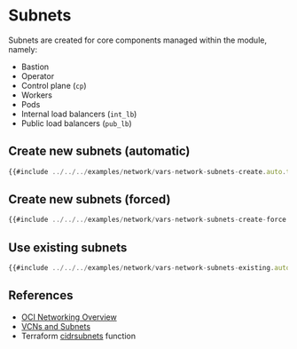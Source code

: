 # Subnets

Subnets are created for core components managed within the module, namely:
* Bastion
* Operator
* Control plane (`cp`)
* Workers
* Pods
* Internal load balancers (`int_lb`)
* Public load balancers (`pub_lb`)

## Create new subnets (automatic)

```javascript
{{#include ../../../examples/network/vars-network-subnets-create.auto.tfvars:4:}}
```

## Create new subnets (forced)

```javascript
{{#include ../../../examples/network/vars-network-subnets-create-force.auto.tfvars:4:}}
```

## Use existing subnets

```javascript
{{#include ../../../examples/network/vars-network-subnets-existing.auto.tfvars:4:}}
```

## References

* [OCI Networking Overview](https://docs.oracle.com/en-us/iaas/Content/Network/Concepts/overview.htm)
* [VCNs and Subnets](https://docs.oracle.com/en-us/iaas/Content/Network/Tasks/VCNs.htm)
* Terraform [cidrsubnets](https://developer.hashicorp.com/terraform/language/functions/cidrsubnets) function

